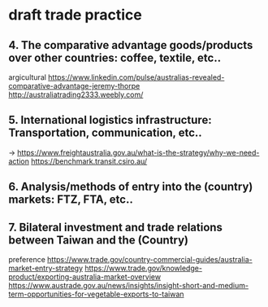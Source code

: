 # draft trade practice

## 4. The comparative advantage goods/products over other countries: coffee, textile, etc..

argicultural
https://www.linkedin.com/pulse/australias-revealed-comparative-advantage-jeremy-thorpe
http://australiatrading2333.weebly.com/

## 5. International logistics infrastructure: Transportation, communication, etc..

-> https://www.freightaustralia.gov.au/what-is-the-strategy/why-we-need-action
https://benchmark.transit.csiro.au/

## 6. Analysis/methods of entry into the (country) markets: FTZ, FTA, etc..

## 7. Bilateral investment and trade relations between Taiwan and the (Country)

preference
https://www.trade.gov/country-commercial-guides/australia-market-entry-strategy
https://www.trade.gov/knowledge-product/exporting-australia-market-overview
https://www.austrade.gov.au/news/insights/insight-short-and-medium-term-opportunities-for-vegetable-exports-to-taiwan
